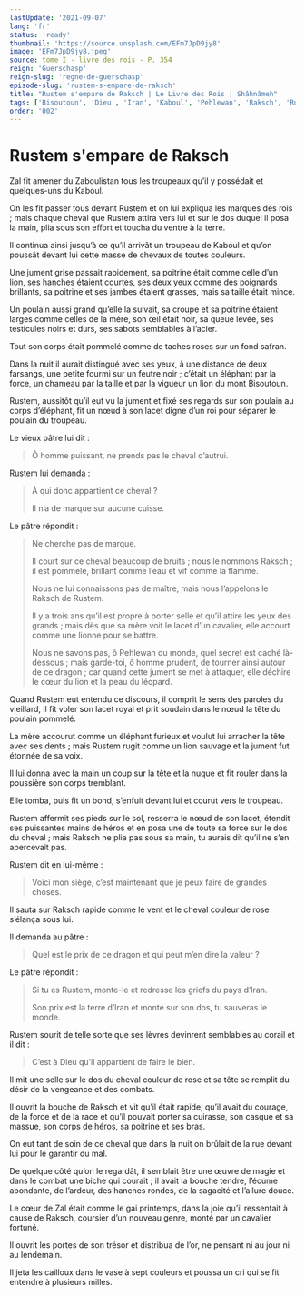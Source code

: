 ```yaml
---
lastUpdate: '2021-09-07'
lang: 'fr'
status: 'ready'
thumbnail: 'https://source.unsplash.com/EFm7JpD9jy8'
image: 'EFm7JpD9jy8.jpeg'
source: tome I - livre des rois - P. 354
reign: 'Guerschasp'
reign-slug: 'regne-de-guerschasp'
episode-slug: 'rustem-s-empare-de-raksch'
title: "Rustem s'empare de Raksch | Le Livre des Rois | Shâhnâmeh"
tags: ['Bisoutoun', 'Dieu', 'Iran', 'Kaboul', 'Pehlewan', 'Raksch', 'Rustem', 'Zaboulistan', 'Zal']
order: '002'
---
```


<!-- LTeX: language=fr -->

# Rustem s'empare de Raksch

Zal fit amener du Zaboulistan tous les troupeaux qu’il y possédait et quelques-uns du Kaboul.

On les fit passer tous devant Rustem et on lui expliqua les marques des rois ; mais chaque cheval que Rustem attira vers lui et sur le dos duquel il posa la main, plia sous son effort et toucha du ventre à la terre.

Il continua ainsi jusqu’à ce qu’il arrivât un troupeau de Kaboul et qu’on poussât devant lui cette masse de chevaux de toutes couleurs.

Une jument grise passait rapidement, sa poitrine était comme celle d’un lion, ses hanches étaient courtes, ses deux yeux comme des poignards brillants, sa poitrine et ses jambes étaient grasses, mais sa taille était mince.

Un poulain aussi grand qu’elle la suivait, sa croupe et sa poitrine étaient larges comme celles de la mère, son œil était noir, sa queue levée, ses testicules noirs et durs, ses sabots semblables à l’acier.

Tout son corps était pommelé comme de taches roses sur un fond safran.

Dans la nuit il aurait distingué avec ses yeux, à une distance de deux farsangs, une petite fourmi sur un feutre noir ; c’était un éléphant par la force, un chameau par la taille et par la vigueur un lion du mont Bisoutoun.

Rustem, aussitôt qu’il eut vu la jument et fixé ses regards sur son poulain au corps d’éléphant, fit un nœud à son lacet digne d’un roi pour séparer le poulain du troupeau.

Le vieux pâtre lui dit :

> Ô homme puissant, ne prends pas le cheval d’autrui.

Rustem lui demanda :

> À qui donc appartient ce cheval ?
>
> Il n’a de marque sur aucune cuisse.

Le pâtre répondit :

> Ne cherche pas de marque.
>
> Il court sur ce cheval beaucoup de bruits ; nous le nommons Raksch ; il est pommelé, brillant comme l’eau et vif comme la flamme.
>
> Nous ne lui connaissons pas de maître, mais nous l’appelons le Raksch de Rustem.
>
> Il y a trois ans qu’il est propre à porter selle et qu’il attire les yeux des grands ; mais dès que sa mère voit le lacet d’un cavalier, elle accourt comme une lionne pour se battre.
>
> Nous ne savons pas, ô Pehlewan du monde, quel secret est caché là-dessous ; mais garde-toi, ô homme prudent, de tourner ainsi autour de ce dragon ; car quand cette jument se met à attaquer, elle déchire le cœur du lion et la peau du léopard.

Quand Rustem eut entendu ce discours, il comprit le sens des paroles du vieillard, il fit voler son lacet royal et prit soudain dans le nœud la tête du poulain pommelé.

La mère accourut comme un éléphant furieux et voulut lui arracher la tête avec ses dents ; mais Rustem rugit comme un lion sauvage et la jument fut étonnée de sa voix.

Il lui donna avec la main un coup sur la tête et la nuque et fit rouler dans la poussière son corps tremblant.

Elle tomba, puis fit un bond, s’enfuit devant lui et courut vers le troupeau.

Rustem affermit ses pieds sur le sol, resserra le nœud de son lacet, étendit ses puissantes mains de héros et en posa une de toute sa force sur le dos du cheval ; mais Raksch ne plia pas sous sa main, tu aurais dit qu’il ne s’en apercevait pas.

Rustem dit en lui-même :

> Voici mon siège, c’est maintenant que je peux faire de grandes choses.

Il sauta sur Raksch rapide comme le vent et le cheval couleur de rose s’élança sous lui.

Il demanda au pâtre :

> Quel est le prix de ce dragon et qui peut m’en dire la valeur ?

Le pâtre répondit :

> Si tu es Rustem, monte-le et redresse les griefs du pays d’Iran.
>
> Son prix est la terre d’Iran et monté sur son dos, tu sauveras le monde.

Rustem sourit de telle sorte que ses lèvres devinrent semblables au corail et il dit :

> C’est à Dieu qu’il appartient de faire le bien.

Il mit une selle sur le dos du cheval couleur de rose et sa tête se remplit du désir de la vengeance et des combats.

Il ouvrit la bouche de Raksch et vit qu’il était rapide, qu’il avait du courage, de la force et de la race et qu’il pouvait porter sa cuirasse, son casque et sa massue, son corps de héros, sa poitrine et ses bras.

On eut tant de soin de ce cheval que dans la nuit on brûlait de la rue devant lui pour le garantir du mal.

De quelque côté qu’on le regardât, il semblait être une œuvre de magie et dans le combat une biche qui courait ; il avait la bouche tendre, l’écume abondante, de l’ardeur, des hanches rondes, de la sagacité et l’allure douce.

Le cœur de Zal était comme le gai printemps, dans la joie qu’il ressentait à cause de Raksch, coursier d’un nouveau genre, monté par un cavalier fortuné.

Il ouvrit les portes de son trésor et distribua de l’or, ne pensant ni au jour ni au lendemain.

Il jeta les cailloux dans le vase à sept couleurs et poussa un cri qui se fit entendre à plusieurs milles.
